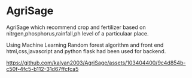 # AgriSage
AgriSage which recommend crop and fertilizer based on nitrgen,phosphorus,rainfall,ph level of a particulaar place.

Using Machine Learning Random forest algorithm and front end html,css,javascript and python flask had been used for backend.

https://github.com/kalyan2003/AgriSage/assets/103404400/9c4d854b-c50f-4fc5-b112-31d67ffcfca5


